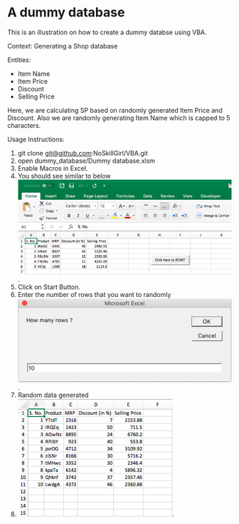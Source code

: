 # A dummy database 

This is an illustration on how to create a dummy databse using VBA.

Context: Generating a Shop database

Entities:

- Item Name
- Item Price
- Discount
- Selling Price 

Here, we are calculating SP based on randomly generated Item Price and Discount. Also we are randomly generating Item Name which is capped to 5 characters. 

Usage Instructions:
1. git clone git@github.com:NoSkillGirl/VBA.git
2. open dummy_database/Dummy database.xlsm
3. Enable Macros in Excel.
4. You should see similar to below ![screenshot](https://github.com/NoSkillGirl/VBA/blob/master/dummy_database/screenshots/Screen%20Shot%202018-10-12%20at%2011.19.19%20PM.png).
5. Click on Start Button.
6. Enter the number of rows that you want to randomly ![generate](https://github.com/NoSkillGirl/VBA/blob/master/dummy_database/screenshots/Screen%20Shot%202018-10-12%20at%2011.19.42%20PM.png).
7. Random data generated
8. ![](https://github.com/NoSkillGirl/VBA/blob/master/dummy_database/screenshots/Screen%20Shot%202018-10-12%20at%2011.19.52%20PM.png). 
